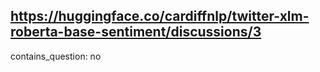 ## https://huggingface.co/cardiffnlp/twitter-xlm-roberta-base-sentiment/discussions/3

contains_question: no